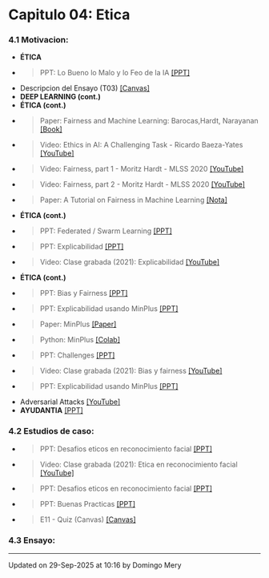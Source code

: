 
# Capitulo 04: Etica
### 4.1 Motivacion:
* **ÉTICA** 
* > PPT: Lo Bueno lo Malo y lo Feo de la IA [[PPT]](https://github.com/domingomery/vision/blob/master/clases/Cap04_Etica/presentations/CV04-LoBuenoMaloFeo-IA.pptx)
* Descripcion del Ensayo (T03) [[Canvas]](https://cursos.canvas.uc.cl/courses/77947/assignments/427654)
* **DEEP LEARNING (cont.)** 
* **ÉTICA (cont.)** 
* > Paper: Fairness and Machine Learning: Barocas,Hardt, Narayanan [[Book]](https://fairmlbook.org/pdf/fairmlbook.pdf)
* > Video: Ethics in AI: A Challenging Task - Ricardo Baeza-Yates [[YouTube]](https://youtu.be/rMU9pJCyJYY)
* > Video: Fairness, part 1 - Moritz Hardt - MLSS 2020 [[YouTube]](https://youtu.be/Igq_S_7IfOU)
* > Video: Fairness, part 2 - Moritz Hardt - MLSS 2020 [[YouTube]](https://youtu.be/9oNVFQ9llPc)
* > Paper: A Tutorial on Fairness in Machine Learning [[Nota]](https://towardsdatascience.com/a-tutorial-on-fairness-in-machine-learning-3ff8ba1040cb)
* **ÉTICA (cont.)** 
* > PPT: Federated / Swarm Learning [[PPT]](https://github.com/domingomery/vision/blob/master/clases/Cap04_Etica/presentations/CV04_Federated.pptx)
* > PPT: Explicabilidad [[PPT]](https://github.com/domingomery/vision/blob/master/clases/Cap04_Etica/presentations/CV04_Explicabilidad.pptx)
* > Video: Clase grabada (2021): Explicabilidad [[YouTube]](https://youtu.be/skhnN2DJ7Xs)
* **ÉTICA (cont.)** 
* > PPT: Bias y Fairness [[PPT]](https://github.com/domingomery/vision/blob/master/clases/Cap04_Etica/presentations/CV04_Bias.pptx)
* > PPT: Explicabilidad usando MinPlus [[PPT]](https://github.com/domingomery/vision/blob/master/clases/Cap04_Etica/presentations/CV04_MinPlus_SaliencyMaps.pptx)
* > Paper: MinPlus [[Paper]](https://openaccess.thecvf.com/content/CVPR2022W/Biometrics/papers/Mery_True_Black-Box_Explanation_in_Facial_Analysis_CVPRW_2022_paper.pdf)
* > Python: MinPlus [[Colab]](https://colab.research.google.com/drive/1tDicgSXk0iEnsTA208Od4j9WUnxSFATO)
* > PPT: Challenges [[PPT]](https://github.com/domingomery/vision/blob/master/clases/Cap04_Etica/presentations/CV04_Challenges.pptx)
* > Video: Clase grabada (2021): Bias y fairness [[YouTube]](https://youtu.be/sNGriIvCtoY)
* > PPT: Explicabilidad usando MinPlus [[PPT]](https://github.com/domingomery/vision/blob/master/clases/Cap04_Etica/presentations/CV04_MinPlus_SaliencyMaps.pptx)
* Adversarial Attacks [[YouTube]](https://youtu.be/kxyacmVSGlI)
* **AYUDANTIA** [[PPT]](https://github.com/domingomery/vision/blob/master/clases/Cap04_Etica//)
### 4.2 Estudios de caso:
* > PPT: Desafios eticos en reconocimiento facial [[PPT]](https://www.dropbox.com/s/dpzx2nlr79y565k/2021-FaceEthics.pptx?dl=0)
* > Video: Clase grabada (2021): Etica en reconocimiento facial [[YouTube]](https://youtu.be/IAVd_Dp1m2M)
* > PPT: Desafios eticos en reconocimiento facial [[PPT]](https://www.dropbox.com/s/dpzx2nlr79y565k/2021-FaceEthics.pptx?dl=0)
* > PPT: Buenas Practicas [[PPT]](CV04_GoodPractices.pptx)
* > E11 - Quiz (Canvas) [[Canvas]](https://cursos.canvas.uc.cl/courses/92380/assignments#)
### 4.3 Ensayo:
---


Updated on 29-Sep-2025 at 10:16 by Domingo Mery
